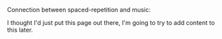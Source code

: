 Connection between spaced-repetition and music:

I thought I'd just put this page out there, I'm going to try to add content to this later.






